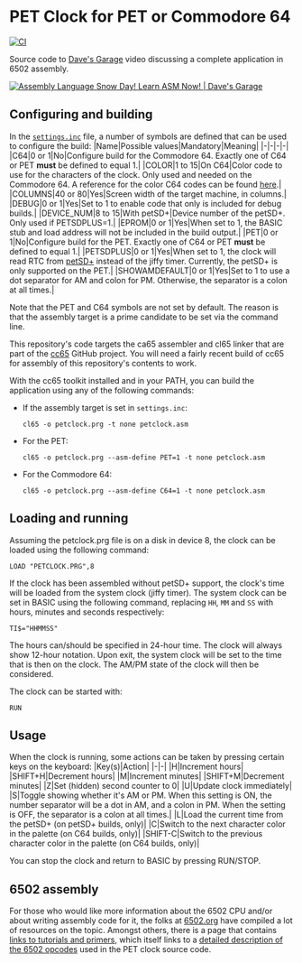 # PET Clock for PET or Commodore 64

[![CI](https://github.com/PlummersSoftwareLLC/PETClock/actions/workflows/CI.yml/badge.svg)](https://github.com/PlummersSoftwareLLC/PETClock/actions/workflows/CI.yml)

Source code to [Dave's Garage](https://www.youtube.com/c/DavesGarage/featured) video discussing a complete application in 6502 assembly.

[![Assembly Language Snow Day! Learn ASM Now! | Dave's Garage](https://img.youtube.com/vi/CfbciNZvg0o/0.jpg)](https://youtu.be/CfbciNZvg0o)

## Configuring and building

In the [`settings.inc`](settings.inc) file, a number of symbols are defined that can be used to configure the build:
|Name|Possible values|Mandatory|Meaning|
|-|-|-|-|
|C64|0 or 1|No|Configure build for the Commodore 64. Exactly one of C64 or PET **must** be defined to equal 1.|
|COLOR|1 to 15|On C64|Color code to use for the characters of the clock. Only used and needed on the Commodore 64. A reference for the color C64 codes can be found [here](https://www.c64-wiki.com/wiki/Color).|
|COLUMNS|40 or 80|Yes|Screen width of the target machine, in columns.|
|DEBUG|0 or 1|Yes|Set to 1 to enable code that only is included for debug builds.|
|DEVICE_NUM|8 to 15|With petSD+|Device number of the petSD+. Only used if PETSDPLUS=1.|
|EPROM|0 or 1|Yes|When set to 1, the BASIC stub and load address will not be included in the build output.|
|PET|0 or 1|No|Configure build for the PET. Exactly one of C64 or PET **must** be defined to equal 1.|
|PETSDPLUS|0 or 1|Yes|When set to 1, the clock will read RTC from [petSD+](http://petsd.net/) instead of the jiffy timer. Currently, the petSD+ is only supported on the PET.|
|SHOWAMDEFAULT|0 or 1|Yes|Set to 1 to use a dot separator for AM and colon for PM. Otherwise, the separator is a colon at all times.|

Note that the PET and C64 symbols are not set by default. The reason is that the assembly target is a prime candidate to be set via the command line.

This repository's code targets the ca65 assembler and cl65 linker that are part of the [cc65](https://cc65.github.io/) GitHub project. You will need a fairly recent build of cc65 for assembly of this repository's contents to work.

With the cc65 toolkit installed and in your PATH, you can build the application using any of the following commands:

* If the assembly target is set in `settings.inc`:

  ```text
  cl65 -o petclock.prg -t none petclock.asm
  ```

* For the PET:

  ```text
  cl65 -o petclock.prg --asm-define PET=1 -t none petclock.asm
  ```

* For the Commodore 64:

  ```text
  cl65 -o petclock.prg --asm-define C64=1 -t none petclock.asm
  ```

## Loading and running

Assuming the petclock.prg file is on a disk in device 8, the clock can be loaded using the following command:

```text
LOAD "PETCLOCK.PRG",8
```

If the clock has been assembled without petSD+ support, the clock's time will be loaded from the system clock (jiffy timer). The system clock can be set in BASIC using the following command, replacing `HH`, `MM` and `SS` with hours, minutes and seconds respectively:

```text
TI$="HHMMSS"
```

The hours can/should be specified in 24-hour time. The clock will always show 12-hour notation.
Upon exit, the system clock will be set to the time that is then on the clock. The AM/PM state of the clock will then be considered.

The clock can be started with:

```text
RUN
```

## Usage

When the clock is running, some actions can be taken by pressing certain keys on the keyboard:
|Key(s)|Action|
|-|-|
|H|Increment hours|
|SHIFT+H|Decrement hours|
|M|Increment minutes|
|SHIFT+M|Decrement minutes|
|Z|Set (hidden) second counter to 0|
|U|Update clock immediately|
|S|Toggle showing whether it's AM or PM. When this setting is ON, the number separator will be a dot in AM, and a colon in PM. When the setting is OFF, the separator is a colon at all times.|
|L|Load the current time from the petSD+ (on petSD+ builds, only)|
|C|Switch to the next character color in the palette (on C64 builds, only)|
|SHIFT-C|Switch to the previous character color in the palette (on C64 builds, only)|

You can stop the clock and return to BASIC by pressing RUN/STOP.

## 6502 assembly

For those who would like more information about the 6502 CPU and/or about writing assembly code for it, the folks at [6502.org](http://www.6502.org) have compiled a lot of resources on the topic. Amongst others, there is a page that contains [links to tutorials and primers](http://www.6502.org/tutorials/), which itself links to a [detailed description of the 6502 opcodes](http://www.6502.org/tutorials/6502opcodes.html) used in the PET clock source code.
